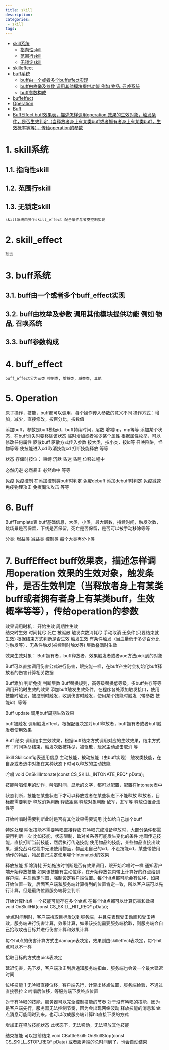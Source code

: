 ```yaml
---
title: skill
description:
categories:
 - skill
tags:
---
```

<!-- TOC -->

- [skill系统](#skill系统)
    - [指向性skill](#指向性skill)
    - [范围行skill](#范围行skill)
    - [无锁定skill](#无锁定skill)
- [skilleffect](#skilleffect)
- [buff系统](#buff系统)
    - [buff由一个或者多个buffeffect实现](#buff由一个或者多个buffeffect实现)
    - [buff由枚举及参数 调用其他模块提供功能 例如 物品, 召唤系统](#buff由枚举及参数-调用其他模块提供功能-例如-物品-召唤系统)
    - [buff参数构成](#buff参数构成)
- [buffeffect](#buffeffect)
- [Operation](#operation)
- [Buff](#buff)
- [BuffEffect  buff效果表，描述怎样调用operation  效果的生效对象，触发条件，是否生效判定（当释放者身上有某类buff或者拥有者身上有某类buff，生效概率等等），传给operation的参数](#buffeffect--buff效果表描述怎样调用operation--效果的生效对象触发条件是否生效判定当释放者身上有某类buff或者拥有者身上有某类buff生效概率等等传给operation的参数)

<!-- /TOC -->

# 1. skill系统

## 1.1. 指向性skill

## 1.2. 范围行skill

## 1.3. 无锁定skill

```
skill系统由多个skill_effect 配合条件与节奏控制实现
```

# 2. skill_effect
```
职责
```

# 3. buff系统

## 3.1. buff由一个或者多个buff_effect实现

## 3.2. buff由枚举及参数 调用其他模块提供功能 例如 物品, 召唤系统

## 3.3. buff参数构成

# 4. buff_effect
```
buff_effect分为三类 控制类, 增益类, 减益类, 其他
```

# 5. Operation 
原子操作，技能，buff都可以调用，每个操作传入参数的意义不同
操作方式：增加，减少，直接修改，按百分比，按数值

添加buff，参数是buff模板id，buff持续时间，层数
增减hp，mp等等
添加某个状态，在buff消失时要移除该状态
临时增加或者减少某个属性  根据属性枚举，可以修改任何属性
驱散buff  驱散方式传入参数 按大类，按小类，按id等
召唤陷阱，怪物等等
使技能进入cd
取消技能cd
打断技能释放
等等

状态 存储时按位：
束缚
沉默
昏迷
昏睡
位移过程中

必然闪避
必然暴击
必然命中
等等

免疫
免疫控制  在添加控制类buff时判定
免疫debuff  添加debuff时判定
免疫减速
免疫物理攻击
免疫魔法攻击
等等


# 6. Buff
BuffTemplate表 buff基础信息，大类，小类，最大层数，持续时间，触发次数，跳场景是否保留，下线是否保留，死亡是否保留，是否可以被手动移除等等

分类:
增益类
减益类
控制类
每个大类再分小类

# 7. BuffEffect  buff效果表，描述怎样调用operation  效果的生效对象，触发条件，是否生效判定（当释放者身上有某类buff或者拥有者身上有某类buff，生效概率等等），传给operation的参数

效果调用时机：
开始生效
周期性生效            
结束时生效 时间耗尽 死亡 被驱散 触发次数消耗尽 手动取消 无条件(只要结束就生效)  根据结束方式判断是否生效
触发生效  有条件触发（当血量低于多少百分比时触发等），无条件触发(被控制时触发等)
层数叠满时生效

效果生效对象：
Buff拥有者，buff释放者，效果触发者或者aoe方法pick到的对象

Buff可以直接调用伤害公式进行伤害，跟技能一样，在buff产生时会初始化buff释放者的伤害计算相关数据

Buff添加
判断免疫
判断层数
Buff替换规则，高等级替换低等级，多buff共存等等
调用开始时生效的效果
添加buff触发生效条件，在程序各处添加触发接口，使用技能时触发，被控制时触发，收到伤害时触发，使用某个技能时触发（带参数 技能id）等等

Buff update
调用buff周期生效效果

buff被触发
调用触发effect，根据配置决定对buff释放者，buff拥有者或者buff触发者使用效果

Buff 结束
调用结束生效效果，根据buff结束方式调用对应的生效效果，结束方式有：时间耗尽结束，触发次数被耗尽，被驱散，玩家主动点击取消 等


Skill
Skillconfig表通用信息
主动技能，被动技能（由buff实现）
触发类技能，在自身或者选中对象在某种状态下时可以释放的主动技能

吟唱
void OnSkillIntonate(const CS_SKILL_INTONATE_REQ* pData);

技能吟唱使用的动作，吟唱时间，显示的文字，都可以配置，配置在Intonate表中

状态判断，技能在某些状态下才可以释放或者在某些状态下不能释放 释放者，目标都需要判断
释放消耗判断
释放距离
释放对象判断  敌军，友军等
 释放位置合法性等

开始吟唱时需要判断此时是否有其他效果需要调用 比如给自己加个buff

特殊处理
瞬发技能不需要吟唱直接释放
在吟唱完成准备释放时，大部分条件都需要再判断一次  比如技能，状态限制，敌对关系等可能发生变化的条件
地图传送技能，直接打断当前技能，然后执行传送技能
使用物品的技能，某些物品直接出效果，避免战斗过程中无法使用物品，物品走自己的cd，不走技能cd，某些带使用动作的物品，物品自己决定使用哪个Intonateid的效果


释放技能
扣除消耗
开始施法时判断是否有效果调用，跟开始吟唱时一样
通知客户端开始释放技能
如果该技能有主动位移，在开始释放包内带上计算好的终点给到客户端，并启动定时器，强制设定客户端位置。每个hit点都可能会有位移，如果开始位置一致，后面客户端和服务端计算得到的位置肯定一致，所以客户端可以先行计算，但是最终位置服务端将会判断

开始计算hit点 一个技能可能存在多个hit点 在每个hit点都可以计算伤害和效果
void OnSkillHit(const CS_SKILL_HIT_REQ* pData);

hit点时间到时，客户端拾取目标发送到服务端，并且先表现受击动画和受击特效，服务端进行伤害计算，效果计算，如果该技能需要服务端拾取，则服务端会自己拾取攻击目标并进行伤害计算和效果计算

每个hit点的伤害计算方式由damage表决定，效果则由skilleffect表决定，每个hit点可以不一样

拾取目标的方式由pick表决定

延迟伤害，先下发，客户端攻击到后通知服务端扣血，服务端也会设一个最大延迟时间

位移技能 
1 无吟唱直接位移，客户端先行，计算出终点位置，服务端检验，不通过直接强拉
2 吟唱后位移，等服务端下发终点位置

对于有吟唱的技能，服务器可以完全控制技能的节奏
对于没有吟唱的技能，因为是客户端先行，服务器无法控制节奏，因为会出现网络波动
释放技能的消息和hit点消息可能同时到来。也可以改成服务端计算hit直接下发的方式

增加正在释放技能状态 此状态下，无法移动，无法释放其他技能

结束技能 
可以提前结束
void CBattleSkill::OnSkillStop(const CS_SKILL_STOP_REQ* pData)
或者服务端的总时间到了，也会自动结束



